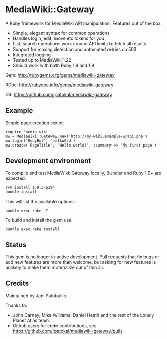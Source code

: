 # MediaWiki::Gateway

A Ruby framework for MediaWiki API manipulation.  Features out of the box:

* Simple, elegant syntax for common operations
* Handles login, edit, move etc tokens for you
* List, search operations work around API limits to fetch all results
* Support for maxlag detection and automated retries on 503
* Integrated logging
* Tested up to MediaWiki 1.22
* Should work with both Ruby 1.8 and 1.9

Gem:  http://rubygems.org/gems/mediawiki-gateway

RDoc: http://rubydoc.info/gems/mediawiki-gateway

Git:  https://github.com/jpatokal/mediawiki-gateway

## Example

Simple page creation script:

    require 'media_wiki'
    mw = MediaWiki::Gateway.new('http://my-wiki.example/w/api.php')
    mw.login('RubyBot', 'pa$$w0rd')
    mw.create('PageTitle', 'Hello world!', :summary => 'My first page')

## Development environment

To compile and test MediaWiki::Gateway locally, Bundler and Ruby 1.9+ are expected.

    rvm install 1.9.3-p194
    bundle install

This will list the available options:

    bundle exec rake -T

To build and install the gem use:

    bundle exec rake install

## Status

This gem is no longer in active development.  Pull requests that fix bugs or add new features are more than welcome, but asking for new features is unlikely to make them materialize out of thin air.

## Credits

Maintained by Jani Patokallio.

Thanks to:
* John Carney, Mike Williams, Daniel Heath and the rest of the Lonely Planet Atlas team.
* Github users for code contributions, see https://github.com/jpatokal/mediawiki-gateway/pulls

